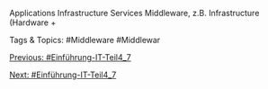Applications
Infrastructure Services
Middleware, z.B.
Infrastructure
(Hardware + 

   Tags & Topics:
   #Middleware
   #Middlewar

[Previous: #Einführung-IT-Teil4_7](Einführung-IT-Teil4_7.md)

[Next: #Einführung-IT-Teil4_7](Einführung-IT-Teil4_7.md)